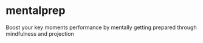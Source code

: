 # mentalprep
Boost your key moments performance by mentally getting prepared through mindfulness and projection

